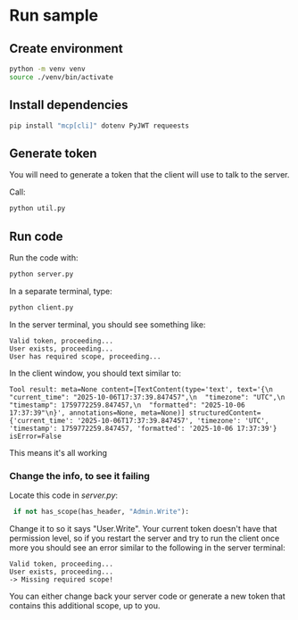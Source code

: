# Run sample

## Create environment

```sh
python -m venv venv
source ./venv/bin/activate
```

## Install dependencies

```sh
pip install "mcp[cli]" dotenv PyJWT requeests
```

## Generate token

You will need to generate a token that the client will use to talk to the server.

Call:

```sh
python util.py
```

## Run code

Run the code with:

```sh
python server.py
```

In a separate terminal, type:

```sh
python client.py
```

In the server terminal, you should see something like:

```text
Valid token, proceeding...
User exists, proceeding...
User has required scope, proceeding...
```

In the client window, you should text similar to:

```text
Tool result: meta=None content=[TextContent(type='text', text='{\n  "current_time": "2025-10-06T17:37:39.847457",\n  "timezone": "UTC",\n  "timestamp": 1759772259.847457,\n  "formatted": "2025-10-06 17:37:39"\n}', annotations=None, meta=None)] structuredContent={'current_time': '2025-10-06T17:37:39.847457', 'timezone': 'UTC', 'timestamp': 1759772259.847457, 'formatted': '2025-10-06 17:37:39'} isError=False
```

This means it's all working

### Change the info, to see it failing

Locate this code in *server.py*:

```python
 if not has_scope(has_header, "Admin.Write"):
```

Change it to so it says "User.Write". Your current token doesn't have that permission level, so if you restart the server and try to run the client once more you should see an error similar to the following in the server terminal:

```text
Valid token, proceeding...
User exists, proceeding...
-> Missing required scope!
```

You can either change back your server code or generate a new token that contains this additional scope, up to you.

